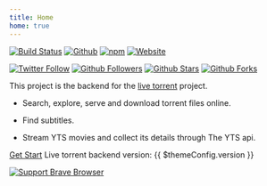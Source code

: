 ```yaml
---
title: Home
home: true
---
```


[![Build Status](https://travis-ci.org/Davenchy/live-torrent-backend.svg?branch=master)](https://travis-ci.org/Davenchy/live-torrent-backend)
[![Github](https://img.shields.io/github/license/Davenchy/live-torrent-backend)](https://github.com/Davenchy/live-torrent-backend)
[![npm](https://img.shields.io/npm/v/live-torrent-backend?color=red)](https://npmjs.com/package/live-torrent-backend)
[![Website](https://img.shields.io/website?down_color=red&down_message=offline&up_color=green&up_message=online&url=https%3A%2F%2Flive-torrent-server.herokuapp.com)](https://live-torrent-server.herokuapp.com)

[![Twitter Follow](https://img.shields.io/twitter/follow/fadi_davenchy?style=social)](https://twitter.com/fadi_davenchy?ref_src=twsrc%5Etfw)
[![Github Followers](https://img.shields.io/github/followers/Davenchy?label=Follow%20Davenchy&style=social)](https://github.com/Davenchy)
[![Github Stars](https://img.shields.io/github/stars/Davenchy/live-torrent-backend?style=social)](https://github.com/Davenchy/live-torrent-backend)
[![Github Forks](https://img.shields.io/github/forks/Davenchy/live-torrent-backend?style=social)](https://github.com/Davenchy/live-torrent-backend)

This project is the backend for the [live torrent](https://github.com/Davenchy/live-torrent) project.

- Search, explore, serve and download torrent files online.

- Find subtitles.

- Stream YTS movies and collect its details through The YTS api.

[Get Start](guide) Live torrent backend version: {{ $themeConfig.version }}

[![Support Brave Browser](brave.png)](https://brave.com/liv557)
